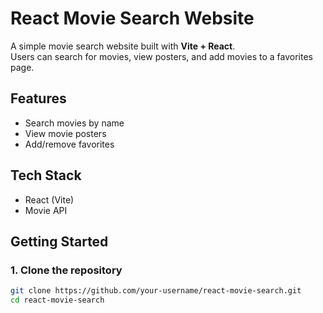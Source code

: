 # React Movie Search Website

A simple movie search website built with **Vite + React**.  
Users can search for movies, view posters, and add movies to a favorites page.

## Features
- Search movies by name
- View movie posters
- Add/remove favorites

## Tech Stack
- React (Vite)
- Movie API

## Getting Started

### 1. Clone the repository
```bash
git clone https://github.com/your-username/react-movie-search.git
cd react-movie-search